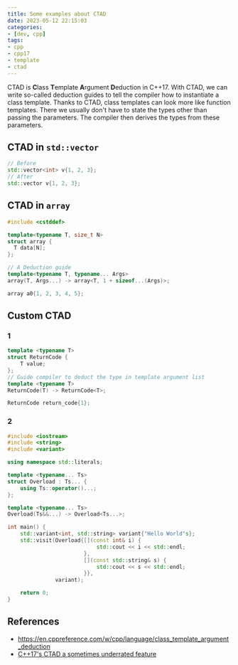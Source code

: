 ```yaml
---
title: Some examples about CTAD
date: 2023-05-12 22:15:03
categories:
- [dev, cpp]
tags:
- cpp
- cpp17
- template
- ctad
---
```


CTAD is **C**lass **T**emplate **A**rgument **D**eduction in C++17. With CTAD, we can write so-called deduction guides to tell the compiler how to instantiate a class template. Thanks to CTAD, class templates can look more like function templates. There we usually don't have to state the types other than passing the parameters. The compiler then derives the types from these parameters.

## CTAD in `std::vector`

```C++
// Before
std::vector<int> v{1, 2, 3};
// After
std::vector v{1, 2, 3};
```

## CTAD in `array`

```C++
#include <cstddef>

template<typename T, size_t N>
struct array {
  T data[N];
};

// A Deduction guide
template<typename T, typename... Args>
array(T, Args...) -> array<T, 1 + sizeof...(Args)>;

array a0{1, 2, 3, 4, 5};
```

## Custom CTAD

### 1

```C++
template <typename T>
struct ReturnCode {
    T value;
};
// Guide compiler to deduct the type in template argument list
template <typename T>
ReturnCode(T) -> ReturnCode<T>;

ReturnCode return_code{1};
```

### 2

```C++
#include <iostream>
#include <string>
#include <variant>

using namespace std::literals;

template <typename... Ts>
struct Overload : Ts... {
    using Ts::operator()...;
};

template <typename... Ts>
Overload(Ts&&...) -> Overload<Ts...>;

int main() {
    std::variant<int, std::string> variant{"Hello World"s};
    std::visit(Overload{[](const int& i) {
                            std::cout << i << std::endl;
                        },
                        [](const std::string& s) {
                            std::cout << s << std::endl;
                        }},
               variant);

    return 0;
}
```

## References

- <https://en.cppreference.com/w/cpp/language/class_template_argument_deduction>
- [C++17's CTAD a sometimes underrated feature](https://andreasfertig.blog/2022/11/cpp17s-ctad-a-sometimes-underrated-feature/)

